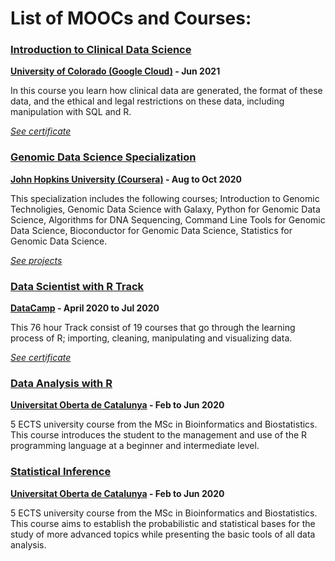 # List of MOOCs and Courses:

### [Introduction to Clinical Data Science](https://www.coursera.org/learn/introduction-clinical-data-science)
**[University of Colorado (Google Cloud)](https://www.coursera.org/) - Jun 2021**

In this course you learn how clinical data are generated, the format of these data, and the ethical and legal restrictions on these data, including manipulation with SQL and R.

[*See certificate*](https://coursera.org/share/63b3a5fedb2542bb49ef1e3e8c218e25)

### [Genomic Data Science Specialization](https://www.coursera.org/specializations/genomic-data-science)
**[John Hopkins University (Coursera)](https://www.coursera.org/) - Aug to Oct 2020**

This specialization includes the following courses; Introduction to Genomic Technoligies, Genomic Data Science with Galaxy, Python for Genomic Data Science, Algorithms for DNA Sequencing, Command Line Tools for Genomic Data Science, Bioconductor for Genomic Data Science, Statistics for Genomic Data Science.

[*See projects*](https://github.com/marbatlle/Courses_MOOCs/tree/main/Coursera-GDS)

### [Data Scientist with R Track](https://www.edx.org/professional-certificate/uc-berkeleyx-blockchain-fundamentals)
**[DataCamp](https://www.datacamp.com/) - April 2020 to Jul 2020**

This 76 hour Track consist of 19 courses that go through the learning process of R; importing, cleaning, manipulating and visualizing data.

[*See certificate*](https://www.datacamp.com/statement-of-accomplishment/track/b29f556fb194418b3656190d68c0a3270de1b1dc)

### [Data Analysis with R](https://www.coursera.org/specializations/genomic-data-science)
**[Universitat Oberta de Catalunya](https://www.uoc.edu/portal/en/index.html) - Feb to Jun 2020**

5 ECTS university course from the MSc in Bioinformatics and Biostatistics. This course introduces the student to the management and use of the R programming language at a beginner and intermediate level.

### [Statistical Inference](http://cv.uoc.edu/tren/trenacc/web/GAT_EXP.PLANDOCENTE?any_academico=20202&cod_asignatura=M0.155&idioma=CAS&pagina=PD_PREV_PORTAL&)
**[Universitat Oberta de Catalunya](https://www.uoc.edu/portal/en/index.html) - Feb to Jun 2020**

5 ECTS university course from the MSc in Bioinformatics and Biostatistics. This course aims to establish the probabilistic and statistical bases for the study of more advanced topics while presenting the basic tools of all data analysis.

